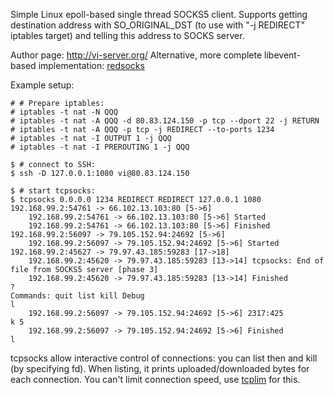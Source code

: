 Simple Linux epoll-based single thread SOCKS5 client.
Supports getting destination address with SO_ORIGINAL_DST (to use with "-j REDIRECT" iptables target) and telling this address to SOCKS server.

Author page: http://vi-server.org/
Alternative, more complete libevent-based implementation: [redsocks](https://github.com/darkk/redsocks)

Example setup:

    # # Prepare iptables:
    # iptables -t nat -N QQQ
    # iptables -t nat -A QQQ -d 80.83.124.150 -p tcp --dport 22 -j RETURN
    # iptables -t nat -A QQQ -p tcp -j REDIRECT --to-ports 1234
    # iptables -t nat -I OUTPUT 1 -j QQQ
    # iptables -t nat -I PREROUTING 1 -j QQQ
    
    $ # connect to SSH:
    $ ssh -D 127.0.0.1:1080 vi@80.83.124.150
    
    $ # start tcpsocks:
    $ tcpsocks 0.0.0.0 1234 REDIRECT REDIRECT 127.0.0.1 1080
    192.168.99.2:54761 -> 66.102.13.103:80 [5->6]
        192.168.99.2:54761 -> 66.102.13.103:80 [5->6] Started 
        192.168.99.2:54761 -> 66.102.13.103:80 [5->6] Finished
    192.168.99.2:56097 -> 79.105.152.94:24692 [5->6]
        192.168.99.2:56097 -> 79.105.152.94:24692 [5->6] Started
    192.168.99.2:45627 -> 79.97.43.185:59283 [17->18]
        192.168.99.2:45620 -> 79.97.43.185:59283 [13->14] tcpsocks: End of file from SOCKS5 server [phase 3]
        192.168.99.2:45620 -> 79.97.43.185:59283 [13->14] Finished
    ?
    Commands: quit list kill Debug
    l
        192.168.99.2:56097 -> 79.105.152.94:24692 [5->6] 2317:425
    k 5
        192.168.99.2:56097 -> 79.105.152.94:24692 [5->6] Finished
    l

tcpsocks allow interactive control of connections: you can list then and kill (by specifying fd). When listing, it prints uploaded/downloaded bytes for each connection.
You can't limit connection speed, use [tcplim](https://github.com/vi/tcplim) for this.


